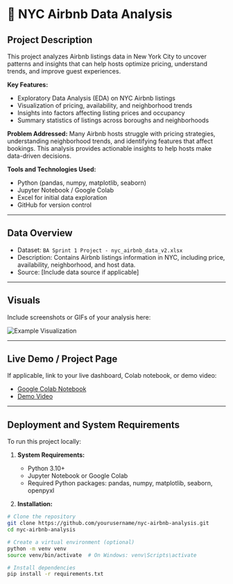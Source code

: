 # 🏡 NYC Airbnb Data Analysis

## Project Description
This project analyzes Airbnb listings data in New York City to uncover patterns and insights that can help hosts optimize pricing, understand trends, and improve guest experiences.

**Key Features:**
- Exploratory Data Analysis (EDA) on NYC Airbnb listings
- Visualization of pricing, availability, and neighborhood trends
- Insights into factors affecting listing prices and occupancy
- Summary statistics of listings across boroughs and neighborhoods

**Problem Addressed:**
Many Airbnb hosts struggle with pricing strategies, understanding neighborhood trends, and identifying features that affect bookings. This analysis provides actionable insights to help hosts make data-driven decisions.

**Tools and Technologies Used:**
- Python (pandas, numpy, matplotlib, seaborn)
- Jupyter Notebook / Google Colab
- Excel for initial data exploration
- GitHub for version control

---

## Data Overview
- Dataset: `BA Sprint 1 Project - nyc_airbnb_data_v2.xlsx`
- Description: Contains Airbnb listings information in NYC, including price, availability, neighborhood, and host data.
- Source: [Include data source if applicable]

---

## Visuals
Include screenshots or GIFs of your analysis here:

![Example Visualization](link-to-your-image.png)

---

## Live Demo / Project Page
If applicable, link to your live dashboard, Colab notebook, or demo video:

- [Google Colab Notebook](insert-link-here)
- [Demo Video](insert-link-here)

---

## Deployment and System Requirements
To run this project locally:

1. **System Requirements:**
   - Python 3.10+
   - Jupyter Notebook or Google Colab
   - Required Python packages: pandas, numpy, matplotlib, seaborn, openpyxl

2. **Installation:**
```bash
# Clone the repository
git clone https://github.com/yourusername/nyc-airbnb-analysis.git
cd nyc-airbnb-analysis

# Create a virtual environment (optional)
python -m venv venv
source venv/bin/activate  # On Windows: venv\Scripts\activate

# Install dependencies
pip install -r requirements.txt

